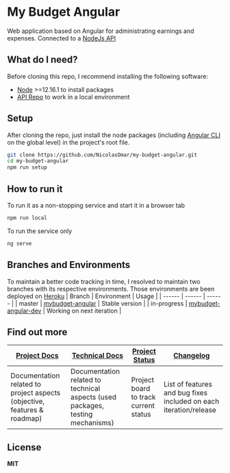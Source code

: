# My Budget Angular
Web application based on Angular for administrating earnings and expenses. Connected to a [NodeJs API](https://github.com/NicolasOmar/my-budget-api)

## What do I need?
Before cloning this repo, I recommend installing the following software:
- [Node](https://nodejs.org/en/download/) >=12.16.1 to install packages
- [API Repo](https://github.com/NicolasOmar/my-budget-api) to work in a local environment

## Setup
After cloning the repo, just install the node packages (including [Angular CLI](https://cli.angular.io/) on the global level) in the project's root file.
```sh
git clone https://github.com/NicolasOmar/my-budget-angular.git
cd my-budget-angular
npm run setup
```

## How to run it
To run it as a non-stopping service and start it in a browser tab
```sh
npm run local
```
To run the service only
```sh
ng serve
```

## Branches and Environments
To maintain a better code tracking in time, I resolved to maintain two branches with its respective environments.
Those environments are been deployed on [Heroku](https://www.heroku.com/)
| Branch | Environment | Usage |
| ------ | ------ | ------ |
| master | [mybudget-angular](https://mybudget-angular.herokuapp.com/) | Stable version |
| in-progress | [mybudget-angular-dev](https://mybudget-angular-dev.herokuapp.com/) | Working on next iteration |

## Find out more
| [Project Docs](https://github.com/NicolasOmar/my-budget-api/wiki/Project-documentation) | [Technical Docs](https://github.com/NicolasOmar/my-budget-api/wiki/Technical-documentation) | [Project Status](https://trello.com/b/R6Yn7vb0/mybudget) | [Changelog](https://github.com/NicolasOmar/my-budget-angular/blob/master/CHANGELOG.md) |
| ----- | ----- | ----- | ----- |
| Documentation related to project aspects (objective, features & roadmap) | Documentation related to technical aspects (used packages, testing mechanisms) | Project board to track current status | List of features and bug fixes included on each iteration/release |

## License
**MIT**